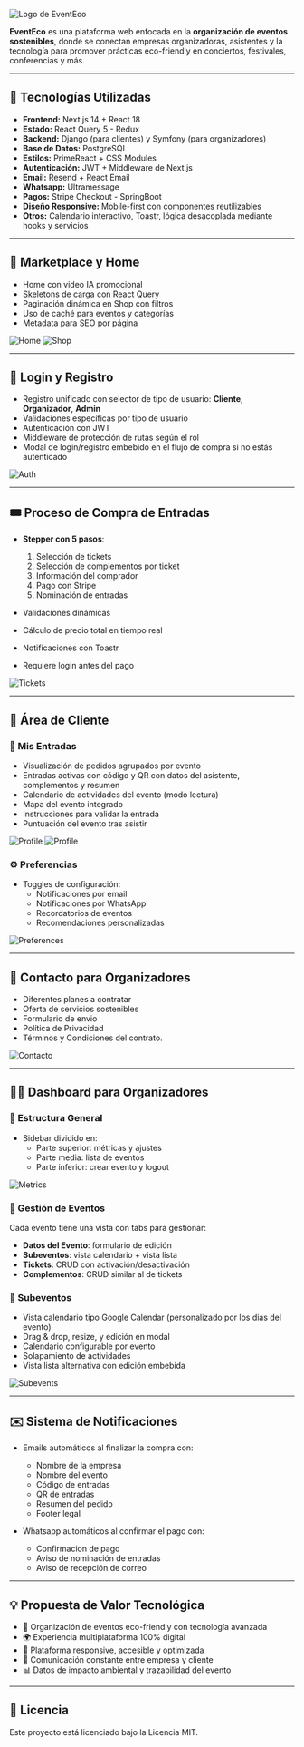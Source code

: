 ![Logo de EventEco](Event/Eventeco_Readme/LogoEventEco_TextLogo.png)


**EventEco** es una plataforma web enfocada en la **organización de eventos sostenibles**, donde se conectan empresas organizadoras, asistentes y la tecnología para promover prácticas eco-friendly en conciertos, festivales, conferencias y más.

---

## 🧩 Tecnologías Utilizadas

- **Frontend:** Next.js 14 + React 18
- **Estado:** React Query 5 - Redux
- **Backend:** Django (para clientes) y Symfony (para organizadores)
- **Base de Datos:** PostgreSQL
- **Estilos:** PrimeReact + CSS Modules
- **Autenticación:** JWT + Middleware de Next.js
- **Email:** Resend + React Email
- **Whatsapp:** Ultramessage
- **Pagos:** Stripe Checkout - SpringBoot
- **Diseño Responsive:** Mobile-first con componentes reutilizables
- **Otros:** Calendario interactivo, Toastr, lógica desacoplada mediante hooks y servicios

---

## 🛒 Marketplace y Home

- Home con video IA promocional
- Skeletons de carga con React Query
- Paginación dinámica en Shop con filtros
- Uso de caché para eventos y categorías
- Metadata para SEO por página

![Home](Event/Eventeco_Readme/Home.png)
![Shop](Event/Eventeco_Readme/Shop.png)

---

## 🔐 Login y Registro

- Registro unificado con selector de tipo de usuario: **Cliente**, **Organizador**, **Admin**
- Validaciones específicas por tipo de usuario
- Autenticación con JWT
- Middleware de protección de rutas según el rol
- Modal de login/registro embebido en el flujo de compra si no estás autenticado

![Auth](Event/Eventeco_Readme/Auth.png)

---

## 🎟️ Proceso de Compra de Entradas

- **Stepper con 5 pasos**:
  1. Selección de tickets
  2. Selección de complementos por ticket
  3. Información del comprador
  4. Pago con Stripe
  5. Nominación de entradas

- Validaciones dinámicas
- Cálculo de precio total en tiempo real
- Notificaciones con Toastr
- Requiere login antes del pago

![Tickets](Event/Eventeco_Readme/Tickets.png)

---

## 📱 Área de Cliente

### 🎫 Mis Entradas

- Visualización de pedidos agrupados por evento
- Entradas activas con código y QR con datos del asistente, complementos y resumen
- Calendario de actividades del evento (modo lectura)
- Mapa del evento integrado
- Instrucciones para validar la entrada
- Puntuación del evento tras asistir

![Profile](Event/Eventeco_Readme/Profile_1.png)
![Profile](Event/Eventeco_Readme/Profile_2.png)

### ⚙️ Preferencias

- Toggles de configuración:
  - Notificaciones por email
  - Notificaciones por WhatsApp
  - Recordatorios de eventos
  - Recomendaciones personalizadas
 
![Preferences](Event/Eventeco_Readme/Preferences.png)

---

## 🧾 Contacto para Organizadores

- Diferentes planes a contratar
- Oferta de servicios sostenibles
- Formulario de envio
- Política de Privacidad
- Términos y Condiciones del contrato.

![Contacto](Event/Eventeco_Readme/Contacto.png)

---

## 🧑‍💼 Dashboard para Organizadores

### 🎯 Estructura General

- Sidebar dividido en:
  - Parte superior: métricas y ajustes
  - Parte media: lista de eventos
  - Parte inferior: crear evento y logout
 
![Metrics](Event/Eventeco_Readme/Metrics.png)

### 📝 Gestión de Eventos

Cada evento tiene una vista con tabs para gestionar:

- **Datos del Evento**: formulario de edición
- **Subeventos**: vista calendario + vista lista
- **Tickets**: CRUD con activación/desactivación
- **Complementos**: CRUD similar al de tickets

### 📅 Subeventos

- Vista calendario tipo Google Calendar (personalizado por los dias del evento)
- Drag & drop, resize, y edición en modal
- Calendario configurable por evento
- Solapamiento de actividades
- Vista lista alternativa con edición embebida

![Subevents](Event/Eventeco_Readme/Subevents.png)

---

## ✉️ Sistema de Notificaciones

- Emails automáticos al finalizar la compra con:
  - Nombre de la empresa
  - Nombre del evento
  - Código de entradas
  - QR de entradas
  - Resumen del pedido
  - Footer legal

- Whatsapp automáticos al confirmar el pago con:
  - Confirmacion de pago
  - Aviso de nominación de entradas
  - Aviso de recepción de correo

---

## 💡 Propuesta de Valor Tecnológica

- 🔋 Organización de eventos eco-friendly con tecnología avanzada
- 🌍 Experiencia multiplataforma 100% digital
- 🚀 Plataforma responsive, accesible y optimizada
- 💬 Comunicación constante entre empresa y cliente
- 📊 Datos de impacto ambiental y trazabilidad del evento

---

## 📜 Licencia

Este proyecto está licenciado bajo la Licencia MIT.
